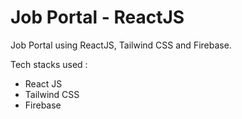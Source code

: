 # Job Portal - ReactJS
 Job Portal using ReactJS, Tailwind CSS and Firebase.

Tech stacks used :

- React JS
- Tailwind CSS
- Firebase
